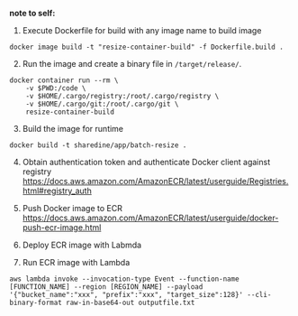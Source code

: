 **note to self:**


1. Execute Dockerfile for build with any image name to build image
```
docker image build -t "resize-container-build" -f Dockerfile.build . 
```

2. Run the image and create a binary file in `/target/release/`.
```
docker container run --rm \                                                                               
    -v $PWD:/code \
    -v $HOME/.cargo/registry:/root/.cargo/registry \
    -v $HOME/.cargo/git:/root/.cargo/git \
    resize-container-build
```

3. Build the image for runtime
```
docker build -t sharedine/app/batch-resize . 
```

4. Obtain authentication token and authenticate Docker client against registry
https://docs.aws.amazon.com/AmazonECR/latest/userguide/Registries.html#registry_auth

5. Push Docker image to ECR
https://docs.aws.amazon.com/AmazonECR/latest/userguide/docker-push-ecr-image.html

6. Deploy ECR image with Labmda

7. Run ECR image with Lambda
```
aws lambda invoke --invocation-type Event --function-name [FUNCTION_NAME] --region [REGION_NAME] --payload '{"bucket_name":"xxx", "prefix":"xxx", "target_size":128}' --cli-binary-format raw-in-base64-out outputfile.txt
```

